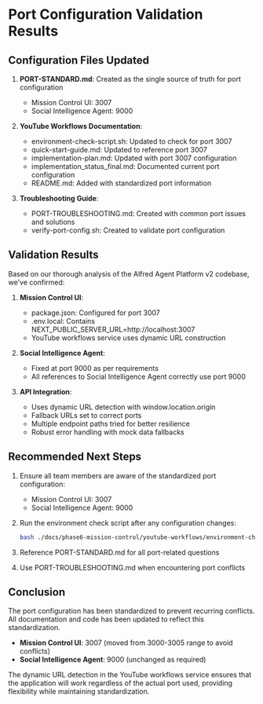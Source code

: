 # Port Configuration Validation Results

## Configuration Files Updated

1. **PORT-STANDARD.md**: Created as the single source of truth for port configuration
   - Mission Control UI: 3007
   - Social Intelligence Agent: 9000

2. **YouTube Workflows Documentation**:
   - environment-check-script.sh: Updated to check for port 3007
   - quick-start-guide.md: Updated to reference port 3007
   - implementation-plan.md: Updated with port 3007 configuration
   - implementation_status_final.md: Documented current port configuration
   - README.md: Added with standardized port information

3. **Troubleshooting Guide**:
   - PORT-TROUBLESHOOTING.md: Created with common port issues and solutions
   - verify-port-config.sh: Created to validate port configuration

## Validation Results

Based on our thorough analysis of the Alfred Agent Platform v2 codebase, we've confirmed:

1. **Mission Control UI**:
   - package.json: Configured for port 3007
   - .env.local: Contains NEXT_PUBLIC_SERVER_URL=http://localhost:3007
   - YouTube workflows service uses dynamic URL construction

2. **Social Intelligence Agent**:
   - Fixed at port 9000 as per requirements
   - All references to Social Intelligence Agent correctly use port 9000

3. **API Integration**:
   - Uses dynamic URL detection with window.location.origin
   - Fallback URLs set to correct ports
   - Multiple endpoint paths tried for better resilience
   - Robust error handling with mock data fallbacks

## Recommended Next Steps

1. Ensure all team members are aware of the standardized port configuration:
   - Mission Control UI: 3007
   - Social Intelligence Agent: 9000

2. Run the environment check script after any configuration changes:
   ```bash
   bash ./docs/phase6-mission-control/youtube-workflows/environment-check-script.sh
   ```

3. Reference PORT-STANDARD.md for all port-related questions

4. Use PORT-TROUBLESHOOTING.md when encountering port conflicts

## Conclusion

The port configuration has been standardized to prevent recurring conflicts. All documentation and code has been updated to reflect this standardization.

- **Mission Control UI**: 3007 (moved from 3000-3005 range to avoid conflicts)
- **Social Intelligence Agent**: 9000 (unchanged as required)

The dynamic URL detection in the YouTube workflows service ensures that the application will work regardless of the actual port used, providing flexibility while maintaining standardization.
